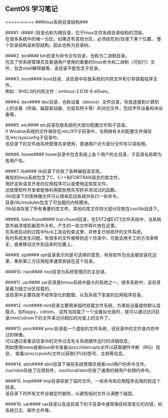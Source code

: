 ## CentOS 学习笔记 ##
==========
###linux系统目录结构###

####1. /####
/目录也称为根目录，位于linux文件系统目录结构的顶层。   
在很多系统中的唯一分区。如果还有其他分区，必须挂在到/目录下某个位置。
整个目录结构呈树型结构，因此也称为目录树。  

####2. bin####
bin目录为命令文件目录，也称为二进制目录。  
包含了供系统管理员及普通用户使用的重要的linux命令和二进制（可执行）文件，包含shell解释器等，该目录不能包含子目录。  

####3. boot####
boot目录，该目录中存放系统的内核文件和引导装载程序文件。   
例如：RHEL5的内核文件：vmlinuz-2.6.18-8.el5xen。  

####4. dev####
dev目录，也称设备（device）文件目录，存放连接到计算机上的设备（终端、磁盘驱动器、光驱及网卡等）的对应文件，包括字符设备和块设备等。  

####5. etc####
etc目录存放系统的大部分配置文件和子目录。  
X Window系统的文件保存在/etc/X11子目录中，与网络有关的配置文件保存在/etc/sysconfig子目录中。  
该目录下的文件由系统管理员来使用，普通用户对大部分文件有只读权限。

####6. home####
home目录中包含系统上各个用户的主目录，子目录名称即为各用户名。   
  
####7. lib####
lib目录下存放了各种编程语言库。  
典型的linux系统包含了C、C++和FORTRAN语言的库文件。  
用好这些语言开发的应用程序可以是使用这些库文件。  
这就使软件开发者能够利用那些预先写好并测试过的函数。  
/lib目录下的库映像文件可以用来启动系统并执行一些命令。  
目录/lib/modules包含了可加载的内核模块。  
/lib目录存放了所有重要的库文件，其他的库文件则大部分存放在/usr/lib目录下。  

####8. lost+found####
lost+found目录，在EXT2或EXT3文件系统中，当系统意外崩溃或机器意外关机，产生的一些文件碎片放在这里。   
在系统启动的过程中fsck工具会检查这里，并修复已经损坏的文件系统。   
有时系统发生问题，有很多的文件被移到这个目录中，可能会用手工的方法来修复，或者移动文件到运来的位置上。  

####9. opt####
opt目录表示的是可选择的意思，有些软件包也会被安装在这里，某些第三方应用程序通常安装在这个目录。  

####10. root####
root目录为系统管理员的主目录。
  
####11. usr####
usr目录是linnux系统中最大的系统之一，很多系统中，该目录是最为独立分区挂载的。  
该目录中主要存放不经常变化的数据，以及系统下安装的应用程序目录。  

####12. mnt####
mnt目录主要用来临时挂载文件系统，为某些设备提供默认挂载点，如floppy，cdrom。
这样当挂载了一个设备如光驱时，就可以通过访问目录/mnt/cdrom下的文件来访问相应的光驱上的文件了。  

####13. proc####
proc目录是一个虚拟的文件系统，该目录中的文件是内存中过的映像。  
可以通过查看该目录中的文件过去有关系统硬件运行的详细信息。  
例如使用more或者less命令查看/proc/interrupts文件以获取硬件中断（IRQ）信息，
查看/proc/cpuinfo文件以获取CPU的型号、主频等信息。  

####14. sbin####
sbin目录下保存系统管理员或者root用户的命令文件。   
/usr/sbin存放了应用软件，/usr/local/sbin存放了通用的根用户权限的命令。  

####15. tmp####
tmp目录存放了临时文件，一些命令和应用程序会用的到这个目录。    
该目录下的所有文件会被定时删除，以避免临时文件占满整个磁盘。
      
####16. var####
var目录以及该目录下的子目录中通常保存经常变化的内容，如系统日志、邮件文件等。